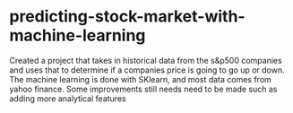 # predicting-stock-market-with-machine-learning
Created a project that takes in historical data from the s&amp;p500 companies and uses that to determine if a companies price is going to go up or down. The machine learning is done with SKlearn, and most data comes from yahoo finance. Some improvements still needs need to be made such as adding more analytical features
